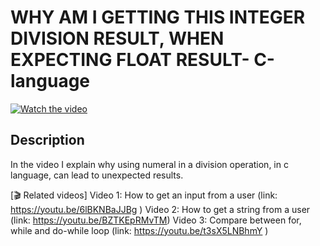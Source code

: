 # WHY AM I GETTING THIS INTEGER DIVISION RESULT, WHEN EXPECTING FLOAT RESULT- C-language

[![Watch the video](https://img.youtube.com/vi/EjBWtONYfxM/hqdefault.jpg)](https://youtu.be/EjBWtONYfxM)

## Description 

In the video I explain why using numeral in a division operation, in c language, can lead to unexpected results. 



[🎬 Related videos]
Video 1: How to get an input from a user (link: https://youtu.be/6lBKNBaJJBg )
Video 2: How to get a string from a user (link: https://youtu.be/BZTKEpRMvTM)
Video 3: Compare between for, while and do-while loop  (link: https://youtu.be/t3sX5LNBhmY )

